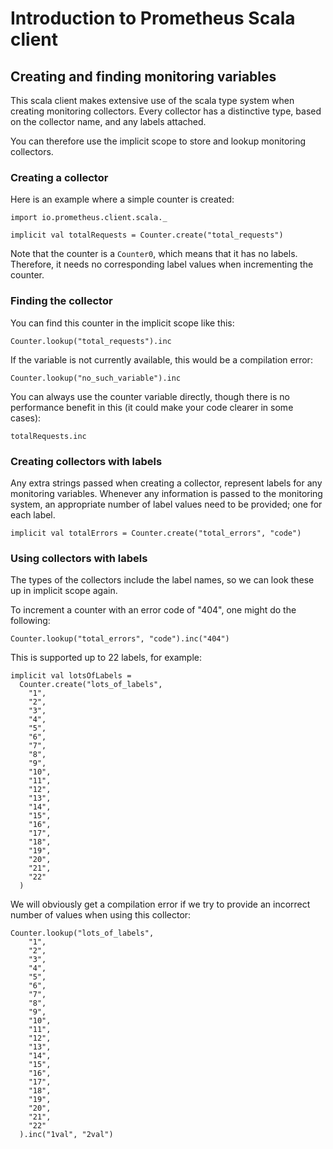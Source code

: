 # Introduction to Prometheus Scala client

## Creating and finding monitoring variables

This scala client makes extensive use of the scala type system when
creating monitoring collectors. Every collector has a distinctive
type, based on the collector name, and any labels attached.

You can therefore use the implicit scope to store and lookup
monitoring collectors.

### Creating a collector

Here is an example where a simple counter is created:

```tut
import io.prometheus.client.scala._

implicit val totalRequests = Counter.create("total_requests")
```

Note that the counter is a `Counter0`, which means that it
has no labels. Therefore, it needs no corresponding label values
when incrementing the counter.

### Finding the collector

You can find this counter in the implicit scope like this:

```tut
Counter.lookup("total_requests").inc
```

If the variable is not currently available, this would be a
compilation error:

```tut:fail
Counter.lookup("no_such_variable").inc
```

You can always use the counter variable directly, though
there is no performance benefit in this (it could make your
code clearer in some cases):

```tut
totalRequests.inc
```

### Creating collectors with labels

Any extra strings passed when creating a collector, represent
labels for any monitoring variables. Whenever any information is
passed to the monitoring system, an appropriate number of label
values need to be provided; one for each label.

```tut
implicit val totalErrors = Counter.create("total_errors", "code")
```

### Using collectors with labels

The types of the collectors include the label names, so we can
look these up in implicit scope again.

To increment a counter with an error code of "404", one might
do the following:

```tut
Counter.lookup("total_errors", "code").inc("404")
```

This is supported up to 22 labels, for example:

```tut
implicit val lotsOfLabels =
  Counter.create("lots_of_labels",
    "1",
    "2",
    "3",
    "4",
    "5",
    "6",
    "7",
    "8",
    "9",
    "10",
    "11",
    "12",
    "13",
    "14",
    "15",
    "16",
    "17",
    "18",
    "19",
    "20",
    "21",
    "22"
  )
```

We will obviously get a compilation error if we try to provide an incorrect
number of values when using this collector:

```tut:fail
Counter.lookup("lots_of_labels",
    "1",
    "2",
    "3",
    "4",
    "5",
    "6",
    "7",
    "8",
    "9",
    "10",
    "11",
    "12",
    "13",
    "14",
    "15",
    "16",
    "17",
    "18",
    "19",
    "20",
    "21",
    "22"
  ).inc("1val", "2val")
```
  
